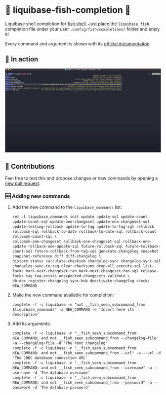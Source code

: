 # :tropical_fish: liquibase-fish-completion :shell:

Liquibase shell completion for [fish shell](https://fishshell.com). Just place the `liquibase.fish` completion file under your user `.config/fish/completions/` folder and enjoy it!

Every command and argument is shown with its [official documentation](https://docs.liquibase.com/commands/home.html).

## :movie_camera: In action

[![Liquibase shell completion for fish shell](/img/youtube.png)](http://www.youtube.com/watch?v=Q-nYyONDv6Q "Liquibase shell completion for fish shell")

## :construction_worker: Contributions

Feel free to test this and propose changes or new commands by opening a [new pull request](https://github.com/jandroav/liquibase-fish-completion/pulls).

### :new: Adding new commands

1. Add the new command to the `liquibase_commands` list:

    ```
    set -l liquibase_commands init update update-sql update-count update-count-sql update-one-changeset update-one-changeset-sql update-testing-rollback update-to-tag update-to-tag-sql rollback rollback-sql rollback-to-date rollback-to-date-sql rollback-count rollback-count-sql \
    rollback-one-changeset rollback-one-changeset-sql rollback-one-update rollback-one-update-sql future-rollback-sql future-rollback-count-sql future-rollback-from-tag-sql generate-changelog snapshot snapshot-reference diff diff-changelog \
    history status calculate-checksum changelog-sync changelog-sync-sql changelog-sync-to-tag clear-checksums drop-all execute-sql list-locks mark-next-changeset-ran mark-next-changeset-ran-sql release-locks tag tag-exists unexpected-changesets validate \
    db-doc register-changelog sync-hub deactivate-changelog checks NEW_COMMAND
    ```

2. Make the new command available for completion:

    ```
    complete -f -c liquibase -n "not __fish_seen_subcommand_from $liquibase_commands" -a NEW_COMMAND -d 'Insert here its description'
    ```

3. Add its arguments:

    ```
    complete -f -c liquibase -n "__fish_seen_subcommand_from NEW_COMMAND; and not __fish_seen_subcommand_from --changelog-file" -a --changelog-file -d 'The root changelog'
    complete -f -c liquibase -n "__fish_seen_subcommand_from NEW_COMMAND; and not __fish_seen_subcommand_from --url" -a --url -d 'The JDBC database connection URL'
    complete -f -c liquibase -n "__fish_seen_subcommand_from NEW_COMMAND; and not __fish_seen_subcommand_from --username" -a --username -d 'The database username'
    complete -f -c liquibase -n "__fish_seen_subcommand_from NEW_COMMAND; and not __fish_seen_subcommand_from --password" -a --password -d 'The database password'
    ```